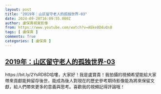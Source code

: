 ```yaml
---
layout: post
title: "2019年：山区留守老人的孤独世界-03"
date: 2024-09-20T16:09:55.000Z
author: 盧保貴視覺影像
from: https://www.youtube.com/watch?v=AEke8DduQs8
tags: [ 盧保貴 ]
comments: True
categories: [ 盧保貴 ]
---
```

<!--1726848595000-->
[2019年：山区留守老人的孤独世界-03](https://www.youtube.com/watch?v=AEke8DduQs8)
------

<div>
https://bit.ly/2YsRD8D哈嘍，大家好！我是盧寶貴！我拍攝的視頻希望能給大家帶來貢獻能夠留存後世，能成為後人對現在的歷史參考期待影像能為將來保留文獻，給人們帶來更多的意義與思考。喜歡我的視頻記得評論哦！
</div>
